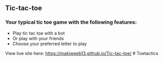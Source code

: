 ## Tic-tac-toe

### Your typical tic toe game with the following features:
- Play tic tac toe with a bot
- Or play with your friends
- Choose your preferred letter to play

View live site here: https://makiweeb13.github.io/Tic-tac-toe/
#   T o e t a c t i c s  
 